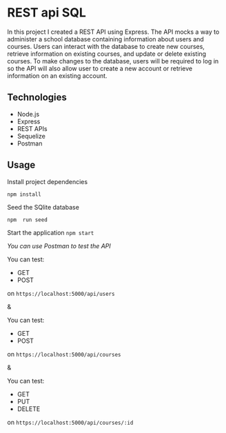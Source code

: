 # REST api SQL
 
In this project I created a REST API using Express. The API mocks a way to administer a school database containing information about users and courses. Users can interact with the database to create new courses, retrieve information on existing courses, and update or delete existing courses. To make changes to the database, users will be required to log in so the API will also allow user to create a new account or retrieve information on an existing account. 

## Technologies
- Node.js
- Express
- REST APIs
- Sequelize
- Postman

## Usage
Install project dependencies
```
npm install
```

Seed the SQlite database
```
npm  run seed
```

Start the application
`npm start`

*You can use Postman to test the API*

You can test:
- GET
- POST

on `https://localhost:5000/api/users`

&

You can test:
- GET
- POST

on `https://localhost:5000/api/courses`

&

You can test: 
- GET
- PUT
- DELETE

on `https://localhost:5000/api/courses/:id`